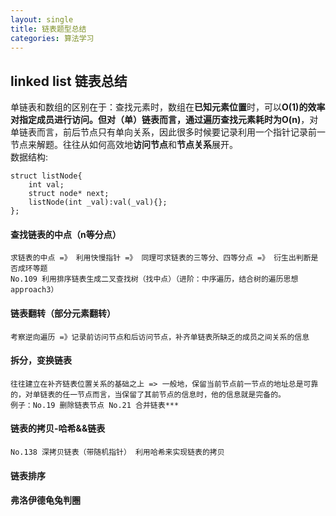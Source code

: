 ```yaml
---
layout: single
title: 链表题型总结
categories: 算法学习
---
```

## linked list 链表总结
单链表和数组的区别在于：查找元素时，数组在**已知元素位置**时，可以**O(1)**的效率对指定成员进行访问。但对（单）链表而言，通过遍历查找元素耗时为**O(n)**，对单链表而言，前后节点只有单向关系，因此很多时候要记录利用一个指针记录前一节点来解题。往往从如何高效地**访问节点**和**节点关系**展开。  
数据结构:
```
struct listNode{
	int val;
	struct node* next;
	listNode(int _val):val(_val){};
};
```
#### 查找链表的中点（n等分点）
    求链表的中点 =》 利用快慢指针 =》 同理可求链表的三等分、四等分点 =》 衍生出判断是否成环等题
	No.109 利用排序链表生成二叉查找树（找中点）（进阶：中序遍历，结合树的遍历思想 approach3）

#### 链表翻转（部分元素翻转）
	考察逆向遍历 =》记录前访问节点和后访问节点，补齐单链表所缺乏的成员之间关系的信息

#### 拆分，变换链表
	往往建立在补齐链表位置关系的基础之上 => 一般地，保留当前节点前一节点的地址总是可靠的，对单链表的任一节点而言，当保留了其前节点的信息时，他的信息就是完备的。
	例子：No.19 删除链表节点 No.21 合并链表***

#### 链表的拷贝-哈希&&链表
	No.138 深拷贝链表（带随机指针） 利用哈希来实现链表的拷贝

#### 链表排序

#### 弗洛伊德龟兔判圈